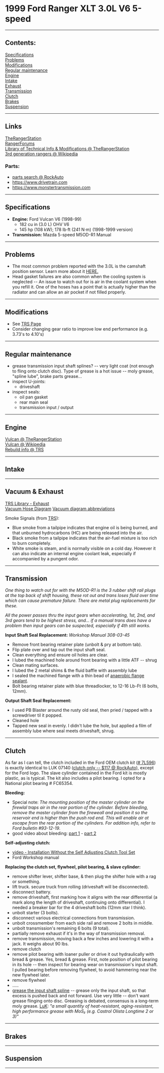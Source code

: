 # 1999 Ford Ranger XLT 3.0L V6 5-speed

-------------

## **Contents:**
[Specifications](ranger.md#specifications) \
[Problems](ranger.md#problems) \
[Modifications](ranger.md#modifications) \
[Regular maintenance](ranger.md#regular-maintenance) \
[Engine](ranger.md#engine) \
[Intake](ranger.md#intake) \
[Exhaust](ranger.md#exhaust) \
[Transmission](ranger.md#transmission) \
[Clutch](ranger.md#clutch) \
[Brakes](ranger.md#brakes) \
[Suspension](ranger.md#suspension)

-------------

## Links

[TheRangerStation](https://www.therangerstation.com) \
[RangerForums](https://www.ranger-forums.com) \
[Library of Technical Info & Modifications @ TheRangerStation](https://www.therangerstation.com/tech_library/index.shtml) \
[3rd generation rangers @ Wikipedia](https://en.wikipedia.org/wiki/Ford_Ranger_(Americas)#Third_generation_(1998%E2%80%932012))

### Parts:
- [parts search @ RockAuto](https://www.rockauto.com/en/catalog/ford,1999,ranger,3.0l+v6,1446380)
- https://www.drivetrain.com
- https://www.monstertransmission.com

-------------

## Specifications
- **Engine:** Ford Vulcan V6 (1998-99)
  - 182 cu in (3.0 L) OHV V6
  - 145 hp (108 kW); 178 lb⋅ft (241 N⋅m) (1998-1999 version)
- **Transmission:** Mazda 5-speed M5OD-R1 Manual

-------------

## Problems
  - The most common problem reported with the 3.0L is the camshaft position sensor. Learn more about it [HERE.](https://www.therangerstation.com/tech_library/camshaft_position_sensor.shtml)
  - Head gasket failures are also common when the cooling system is neglected -- An issue to watch out for is air in the coolant system when you refill it. One of the hoses has a point that is actually higher than the radiator and can allow an air pocket if not filled properly.

-------------

## Modifications
  - See [TRS Page](https://www.therangerstation.com/tech_library/3_0performance.shtml)
  - Consider changing gear ratio to improve low end performance (e.g. 3.73's to 4.10's)

-------------

## Regular maintenance

  - grease transmission input shaft splines? -- very light coat (not enough to fling onto clutch disc).  Type of grease is a hot issue -- moly grease, "spline lube", brake parts grease...
  - inspect U-joints:
    - driveshaft
  - inspect seals:
    - oil pan gasket
    - rear main seal
    - transmission input / output

-------------

## Engine

[Vulcan @ TheRangerStation](https://www.therangerstation.com/tech_library/3_0performance.shtml) \
[Vulcan @ Wikipedia](https://en.wikipedia.org/wiki/Ford_Vulcan_engine) \
[Rebuild info @ TRS](https://www.therangerstation.com/tech_library/3_0-build.shtml)

-------------

## Intake

-------------

## Vacuum & Exhaust
  [TRS Library - Exhaust](https://www.therangerstation.com/tech_library/Exhaust.shtml) \
  [Vacuum Hose Diagram](https://www.therangerstation.com/tech_library/diagrams/95-99_Ranger_3-0_vacuum_hose_diagram.gif)
  [Vacuum diagram abbreviations](https://www.therangerstation.com/tech_library/ford_vacuum_diagram_abbreviations_descriptions.shtml)
  
  Smoke Signals (from [TRS](https://www.therangerstation.com/tech_library/Exhaust.shtml)):
  - Blue smoke from a tailpipe indicates that engine oil is being burned, and that unburned hydrocarbons (HC) are being released into the air.
  - Black smoke from a tailpipe indicates that the air-fuel mixture is too rich to burn completely.
  - White smoke is steam, and is normally visible on a cold day. However it can also indicate an internal engine coolant leak, especially if accompanied by a pungent odor.

-------------

## Transmission

*One thing to watch out for with the M5OD-R1 is the 3 rubber shift rail plugs at the top back of shift housing, these rot out and trans loses fluid over time which can cause premature failure. There are metal plug replacements for these.*

*All the power passes thru the input gears when accelerating, 1st, 2nd, and 3rd gears tend to be highest stress, and... if a manual trans does have a problem then input gears can be suspected, especially if 4th still works.*

**Input Shaft Seal Replacement:** *Workshop Manual 308-03-45*
- Remove front bearing retainer plate (unbolt & pry at bottom tab).
- Flip plate over and tap out the input shaft seal.
- Clean everything and ensure oil holes are clear.
- I lubed the machined hole around front bearing with a little ATF -- shrug
- Clean mating surfaces.
- I lubed the 2 metal shims & the fluid baffle with assembly lube
- I sealed the machined flange with a thin bead of [anaerobic flange sealant](https://www.permatex.com/product-category/gasketing/anaerobic-gasket-makers-flange-sealants/).
- Bolt bearing retainer plate with blue threadlocker, to 12-16 Lb-Ft (6 bolts, 12mm).

**Output Shaft Seal Replacement:**

- I used PB Blaster around the rusty old seal, then pried / tapped with a screwdriver til it popped.
- Cleaned hole
- Tapped new seal in evenly. I didn't lube the hole, but applied a film of assembly lube where seal meets driveshaft, shrug.

-------------

## Clutch

As far as I can tell, the clutch included in the Ford OEM clutch _kit_ ([# 7L596](https://parts.ford.com/shop/en/us/transmission/clutch-parts/kit-clutch-repair-7844563-1)) is exactly identical to LUK 07140 ([clutch only -- $117 @ RockAuto](https://www.rockauto.com/en/moreinfo.php?pk=4698552&cc=1446380&jsn=780)), except for the Ford logo.  The slave cylinder contained in the Ford kit is mostly plastic, as is typical.  The kit also includes a pilot bearing.  I opted for a National pilot bearing # FC65354. 

**Bleeding:** 
- Special note: *The mounting position of the master cylinder on the firewlal traps air in the rear portion of the cylinder.  Before bleeding, remove the master cylinder from the fireweall and position it so the reservoir end is higher than the push rod end.  This will enable air ot escape from the rear portion of the cylinders.  For addition info, refer to Ford bulletin #93-12-19*. 
- good video about bleeding: [part 1](https://www.youtube.com/watch?v=HgNTDGwcjZc) - [part 2](https://youtu.be/91IYY_YENRw)

**Self-adjusting clutch:**
- [video - Installation Without the Self Adjusting Clutch Tool Set](https://youtu.be/OdVagqumpbs)
- Ford Workshop manual 

**Replacing the clutch set, flywheel, pilot bearing, & slave cylinder:**
- remove shifter lever, shifter base, & then plug the shifter hole with a rag or something.
- lift truck.  secure truck from rolling (driveshaft will be disconnected).
- disconnect battery.
- remove driveshaft, first marking how it aligns with the rear differential (a mark along the length of driveshaft, continuing onto differential).  I needed a breaker bar for the 4 driveshaft bolts (12mm star I think).
- unbolt starter (3 bolts).
- disconnect various electrical connections from transmission.
- unbolt crossmember from each side rail and remove 2 bolts in middle.
- unbolt transmission's remaining 6 bolts (9 total).
- partially remove exhaust if it's in the way of transmission removal.
- remove transmission, moving back a few inches and lowering it with a jack. It weighs about 90 lbs.
- remove clutch
- remove pilot bearing with loaner puller or drive it out hydraulically with bread & grease. Yes, bread & grease. First, note position of pilot bearing in its hole -- then inspect for bearing wear on transmission's input shaft. I pulled bearing before removing flywheel, to avoid hammering near the new flywheel later.
- remove flywheel
- .....
- [grease the input shaft spline](https://www.sachsperformance.com/en/sachs-service-greasing-clutch-disc-hub-spline) -- grease only the input shaft, so that excess is pushed back and not forward.  Use very little -- don't want grease flinging onto disc. Greasing is debated, consensus is a long-term moly grease. [LuK](https://www.repxpert.com/en/mediadocument/LuK-0056/en): *"a small quantity of heat-resistant, aging-resistant, high performance grease with MoS₂ (e.g. Castrol Olista Longtime 2 or 3)"*

-------------

## Brakes

-------------

## Suspension

-------------

